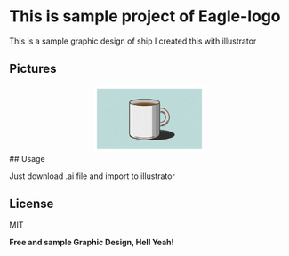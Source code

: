 # This is sample project of Eagle-logo

This is a sample graphic design of ship I created this with illustrator


## Pictures

<div style="text-align: center">
 <img src="https://github.com/MarzieMemarian/glass/blob/master/screenshot/glass.jpg?raw=true" width="200"/>

</div>
## Usage

Just download .ai file and import to illustrator

## License
MIT

**Free and sample Graphic Design, Hell Yeah!**

